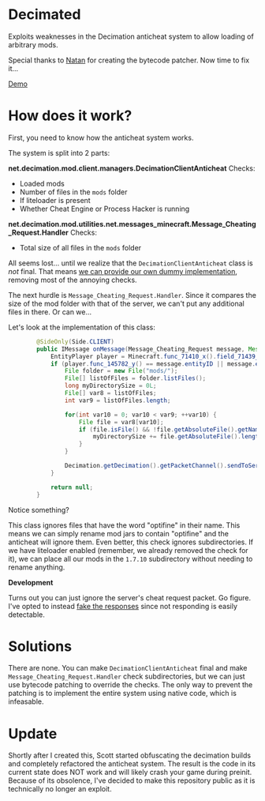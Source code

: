 # Decimated
Exploits weaknesses in the Decimation anticheat system to allow loading of arbitrary mods.

Special thanks to [Natan](https://github.com/natanbc) for creating the bytecode patcher. Now time to fix it...

[Demo](https://youtu.be/jHSW7JgRFNE)

# How does it work?

First, you need to know how the anticheat system works.

The system is split into 2 parts:

**net.decimation.mod.client.managers.DecimationClientAnticheat**
Checks:
- Loaded mods
- Number of files in the `mods` folder
- If liteloader is present
- Whether Cheat Engine or Process Hacker is running

**net.decimation.mod.utilities.net.messages_minecraft.Message_Cheating_Request.Handler**
Checks:
- Total size of all files in the `mods` folder

All seems lost... until we realize that the `DecimationClientAnticheat` class is *not* final. That means [we can provide our own dummy implementation](https://github.com/BenjaminUrquhart/Decimated/blob/master/src/main/java/net/benjaminurquhart/decimated/FakeDecimationAnticheat.java), removing most of the annoying checks.

The next hurdle is `Message_Cheating_Request.Handler`. Since it compares the size of the mod folder with that of the server, we can't put any additional files in there. Or can we...

Let's look at the implementation of this class:
```java
        @SideOnly(Side.CLIENT)
        public IMessage onMessage(Message_Cheating_Request message, MessageContext ctx) {
            EntityPlayer player = Minecraft.func_71410_x().field_71439_g;
            if (player.func_145782_y() == message.entityID || message.entityID == 0) {
                File folder = new File("mods/");
                File[] listOfFiles = folder.listFiles();
                long myDirectorySize = 0L;
                File[] var8 = listOfFiles;
                int var9 = listOfFiles.length;

                for(int var10 = 0; var10 < var9; ++var10) {
                    File file = var8[var10];
                    if (file.isFile() && !file.getAbsoluteFile().getName().toLowerCase().contains("optifine")) {
                        myDirectorySize += file.getAbsoluteFile().length();
                    }
                }

                Decimation.getDecimation().getPacketChannel().sendToServer(new Message_Cheating(VariablesClient.cheating, myDirectorySize));
            }

            return null;
        }
```
Notice something?

This class ignores files that have the word "optifine" in their name. This means we can simply rename mod jars to contain "optifine" and the anticheat will ignore them. Even better, this check ignores subdirectories. If we have liteloader enabled (remember, we already removed the check for it), we can place all our mods in the `1.7.10` subdirectory without needing to rename anything.

**Development**

Turns out you can just ignore the server's cheat request packet. Go figure. I've opted to instead [fake the responses](https://github.com/BenjaminUrquhart/Decimated/blob/master/src/main/java/net/benjaminurquhart/decimated/FakeNetworkWrapper.java#L40) since not responding is easily detectable. 

# Solutions
There are none. You can make `DecimationClientAnticheat` final and make `Message_Cheating_Request.Handler` check subdirectories, but we can just use bytecode patching to override the checks. The only way to prevent the patching is to implement the entire system using native code, which is infeasable.

# Update
Shortly after I created this, Scott started obfuscating the decimation builds and completely refactored the anticheat system. The result is the code in its current state does NOT work and will likely crash your game during preinit. Because of its obsolence, I've decided to make this repository public as it is technically no longer an exploit.
